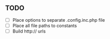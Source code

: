 TODO
----
- [ ] Place options to separate .config.inc.php file
- [ ] Place all file paths to constants
- [ ] Build http:// urls
